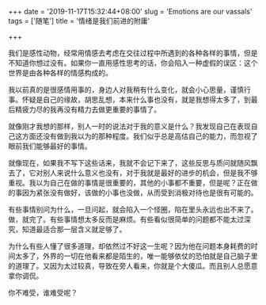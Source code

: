 +++
date = '2019-11-17T15:32:44+08:00'
slug = 'Emotions are our vassals'
tags = ['随笔']
title = '情绪是我们前进的附庸'

+++

我们是感性动物，经常用情感去考虑在交往过程中所遇到的各种各样的事情，但是不知道你想过没有。如果你一直用感性思考的话，你会陷入一种虚假的误区：这个世界是由各种各样的情感构成的。

我以前真的是很感情用事的，身边人对我稍有什么变化，就会小心思量，谨慎行事。怀疑是自己的缘故，胡思乱想，本来什么事也没有，就是我想得太多了，到最后精疲力尽的我再没有精力去做更重要的事情了。

就像刚才我想的那样，别人一时的说法对于我的意义是什么？我发现自己在表现自己这方面还没有做到我以为的那种程度。我们似乎总是高估自己的能力，而忽视了眼前我们能够最好的事情。

就像现在，如果我不写下这些话来，我就不会记下来了，这些反思与质问就随风飘去了，它对别人来说什么意义也没有，对于我就是最好的进步的机会，但是我不够重视。我以为自己在做的事情是很重要的，其他的小事都不重要，但是呢？正在做的事因为紧张没有做好，该做的小事也没做，从而受到消极对待也是很有可能的。

有些事情别问为什么，一旦问起，就会陷入一个怪圈，陷在里头永远也出不来了。做，就完了。有些事情想太多反而是麻烦。有些看似很简单的问题都不能太过深究，知道最适合那一层含义就足够了。

为什么有些人懂了很多道理，却依然过不好这一生呢？因为他在问题本身耗费的时间太多了，外界的一切在他看来都是陌生的，唯一能够依仗的恐怕就是自己脑子里的道理了。又因为太过较真，导致在旁人看来，你就是个大傻瓜。而且别人总愿意拿你调侃。

你不难受，谁难受呢？
